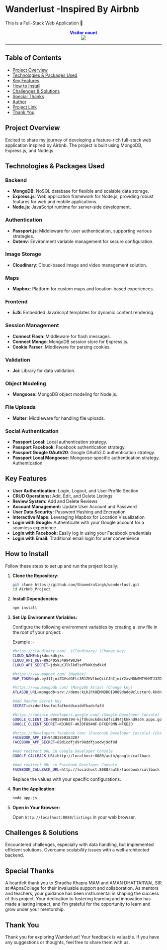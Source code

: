 
# Wanderlust -Inspired By Airbnb
This is a Full-Stack Web Application 🚀

<p align="center">
  <b style="color: blue;  ">Visitor count</b>
  <br>
  <a style="" href="https://github.com/ShanedraSingh">
  <img src="https://profile-counter.glitch.me/wanderlust/count.svg" />
  </a>
</p>

---

## Table of Contents

-   [Project Overview](#project-overview)
-   [Technologies & Packages Used](#technologies--packages-used)
-   [Key Features](#key-features)
-   [How to Install](#how-to-install)
-   [Challenges & Solutions](#challenges--solutions)
-   [Special Thanks](#special-thanks)
-   [Author](#author)
-   [Project Link](#project-link)
-   [Thank You](#thank-you)

## Project Overview

Excited to share my journey of developing a feature-rich full-stack web application inspired by Airbnb. The project is built using MongoDB, Express.js, and Node.js.

## Technologies & Packages Used

### Backend

-   **MongoDB**: NoSQL database for flexible and scalable data storage.
-   **Express.js**: Web application framework for Node.js, providing robust features for web and mobile applications.
-   **Node.js**: JavaScript runtime for server-side development.

### Authentication

-   **Passport.js**: Middleware for user authentication, supporting various strategies.
-   **Dotenv**: Environment variable management for secure configuration.

### Image Storage

-   **Cloudinary**: Cloud-based image and video management solution.

### Maps

-   **Mapbox**: Platform for custom maps and location-based experiences.

### Frontend

-   **EJS**: Embedded JavaScript templates for dynamic content rendering.

### Session Management

-   **Connect Flash**: Middleware for flash messages.
-   **Connect Mongo**: MongoDB session store for Express.js.
-   **Cookie Parser**: Middleware for parsing cookies.

### Validation

-   **Joi**: Library for data validation.

### Object Modeling

-   **Mongoose**: MongoDB object modeling for Node.js.

### File Uploads

-   **Multer**: Middleware for handling file uploads.

### Social Authentication

-   **Passport Local**: Local authentication strategy.
-   **Passport Facebook**: Facebook authentication strategy.
-   **Passport Google OAuth20**: Google OAuth2.0 authentication strategy.
-   **Passport Local Mongoose**: Mongoose-specific authentication strategy.
    Authentication

## Key Features

-   **User Authentication:** Login, Logout, and User Profile Section
-   **CRUD Operations:** Add, Edit, and Delete Listings
-   **Review System:** Add and Delete Reviews
-   **Account Management:** Update User Account and Password
-   **User Data Security:** Password Hashing and Encryption
-   **Interactive Maps:** Leveraging Mapbox for Location Visualization
-   **Login with Google:** Authenticate with your Google account for a seamless experience
-   **Login with Facebook:** Easily log in using your Facebook credentials
-   **Login with Email:** Traditional email login for user convenience

## How to Install

Follow these steps to set up and run the project locally:

1.  **Clone the Repository:**

    ```bash
    git clone https://github.com/ShanedraSingh/wanderlust.git
    cd Airbnb_Project
    ```

2.  **Install Dependencies:**

    ```bash
    npm install
    ```

3.  **Set Up Environment Variables:**

    Configure the following environment variables by creating a .env file in the root of your project:

    Example :-

    ```bash
    #https://cloudinary.com/  (Cloudinary) (Change key)
    CLOUD_NAME=kjkdmckdhjks
    CLOUD_API_KEY=89340593499490394
    CLOUD_API_SECRET=jdskLKJlklkdlsdfkKKdsdkkd

    #https://www.mapbox.com/ (Mapbox)
    MAP_TOKEN=pk.eyJ1IjoiZGVsdGEtc3R1ZHVlbnQiLCJhIjoiY2xvMDk0MTVhMTJ3ZDJrcGR5ZDFkaHl4ciJ9.Gj2VU1wvxc7rFVt5E4KLOQ

    #https://www.mongodb.com/ (MongoDb Atlas) (Change key)
    ATLASDB_URL=mongodb+srv://demo:kLKJFKOEMNDDOI9089dndd@cluster0.kkdnvkdkds.mongodb.net/?retryWrites=true&w=majority

    #Add Random Secret Key
    SECRET=ckcdenlksufoifafknddsoiddfkadsfafd

    #https://console.developers.google.com/ (Google Developer Console) (Change key)
    GOOGLE_CLIENT_ID=89038948394-kjfdkcmckdmckdfsid94jkkknd9sd4.apps.googleusercontent.com
    GOOGLE_CLIENT_SECRET=KDJKDF-4KJDF894NF-DFKEF9MN-NFKEJD

    #https://developers.facebook.com/ (Facebook Developer Console) (Change key)
    FACEBOOK_APP_ID=94383859383287
    FACEBOOK_APP_SECRET=89diodfjd9r98ddfjsodwj9df8d

    #Add redirect URL in Google Developer Console
    GOOGLE_CALLBACK_URL=http://localhost:8080/auth/google/callback

    #Add redirect URL in Facebook Developer Console
    FACEBOOK_CALLBACK_URL=http://localhost:8080/auth/facebook/callback

    ```

    Replace the values with your specific configurations.

4.  **Run the Application:**

    ```bash
    node app.js
    ```

5.  **Open in Your Browser:**

    Open `http://localhost:8080/listings` in your web browser.

## Challenges & Solutions

Encountered challenges, especially with data handling, but implemented efficient solutions. Overcame scalability issues with a well-architected backend.

## Special Thanks

A heartfelt thank you to Shradha Khapra MAM and AMAN DHATTARWAL SIR at #ApnaCollege for their invaluable support and collaboration. As mentors and teachers, your guidance has been instrumental in shaping the success of this project. Your dedication to fostering learning and innovation has made a lasting impact, and I'm grateful for the opportunity to learn and grow under your mentorship.


## Thank You

Thank you for exploring Wanderlust! Your feedback is valuable. If you have any suggestions or thoughts, feel free to share them with us. 

